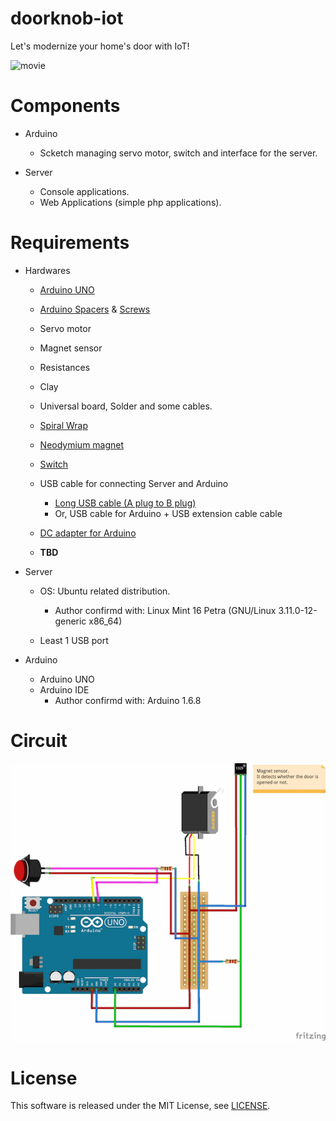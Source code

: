 # doorknob-iot
Let's modernize your home's door with IoT!

![movie](./doc/img/doorknob-iot-movie.gif)

# Components
* Arduino
  + Scketch managing servo motor, switch and interface for the server.

* Server
  + Console applications.
  + Web Applications (simple php applications).

# Requirements

* Hardwares
  + [Arduino UNO](https://www.arduino.cc/en/Main/ArduinoBoardUno)

  + [Arduino Spacers](https://www.sparkfun.com/products/10927) & [Screws](https://www.sparkfun.com/products/10453)

  + Servo motor

  + Magnet sensor

  + Resistances

  + Clay

  + Universal board, Solder and some cables.

  + [Spiral Wrap](http://www.amazon.com/Gardner-Bender-73452-2-Inch-6-Foot/dp/B00317D9QG/ref=sr_1_11?ie=UTF8&qid=1459158929&sr=8-11&keywords=Spiral+Wrap)

  + [Neodymium magnet](http://www.amazon.co.jp/dp/B00X5EJ3WO?psc=1)

  + [Switch](http://akizukidenshi.com/catalog/g/gP-04581/)

  + USB cable for connecting Server and Arduino
    + [Long USB cable (A plug to B plug)](http://www.amazon.com/AmazonBasics-USB-2-0-Cable--Male/dp/B00NH13DV2/ref=sr_1_1?s=electronics&ie=UTF8&qid=1459159336&sr=1-1&keywords=usb+cables+a+to+b)
    + Or, USB cable for Arduino + USB extension cable cable

  + [DC adapter for Arduino](http://playground.arduino.cc/Learning/WhatAdapter)

  + **TBD**



* Server
  + OS: Ubuntu related distribution.
    - Author confirmd with: Linux Mint 16 Petra (GNU/Linux 3.11.0-12-generic x86_64)

  + Least 1 USB port

* Arduino
  + Arduino UNO
  + Arduino IDE
    - Author confirmd with: Arduino 1.6.8

# Circuit

![circuit diagram](./doc/img/circuit_diagram_bb.png)

# License
This software is released under the MIT License, see [LICENSE](./LICENSE).
